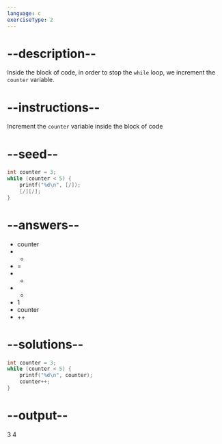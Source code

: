 ```yaml
---
language: c
exerciseType: 2
---
```


# --description--

Inside the block of code, in order to stop the `while` loop, we increment the `counter` variable.

# --instructions--

Increment the `counter` variable inside the block of code

# --seed--

```c
int counter = 3;
while (counter < 5) {
    printf("%d\n", [/]);
    [/][/];
}
```

# --answers--

- counter
-  +
- = 
- -
- *
- 1
- counter
- ++

# --solutions--

```c
int counter = 3;
while (counter < 5) {
    printf("%d\n", counter);
    counter++;
}
```

# --output--

3
4
